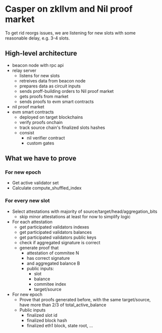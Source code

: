 # Casper on zkllvm and Nil proof market

To get rid  reorgs issues, we are listening for new slots with some reasonable delay, e.g. 3-4 slots.

## High-level architecture

* beacon node with rpc api
* relay server
    * listens for new slots
    * retreives data from beacon node
    * prepares data as circuit inputs
    * sends proff-building orders to Nil proof market
    * gets proofs from market
    * sends proofs to evm smart contracts
* nil proof market
* evm smart contracts
    * deployed on target blockchains
    * verify proofs onchain
    * track source chain's finalized slots hashes
    * consist
        * nil verifier contract
        * custom gates

## What we have to prove

### For new epoch
* Get active validator set
* Calculate compute_shuffled_index

### For every new slot 

* Select attestations with majority of source/target/head/aggregation_bits
    * skip minor attestations at least for now to simplify logic
* For each attestation
    * get participated validators indexes
    * get participated validators balances
    * get participated validators public keys
    * check if aggregated signature is correct
    * generate proof that
        * attestation of commitee N 
        * has correct signature
        * and aggregated balance B
        * public inputs:
            * slot
            * balance
            * commitee index
            * target/source
* For new epoch
    * Prove that proofs generated before, with the same target/source, have more than 2/3 of total_active_balance
    * Public inputs
        * finalized slot id
        * finalized block hash
        * finalized eth1 block, state root, ...